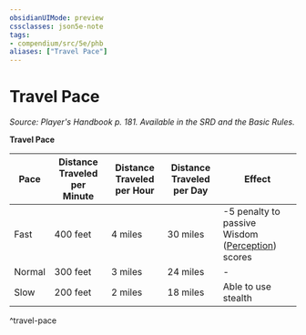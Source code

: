 ```yaml
---
obsidianUIMode: preview
cssclasses: json5e-note
tags:
- compendium/src/5e/phb
aliases: ["Travel Pace"]
---
```

# Travel Pace
*Source: Player's Handbook p. 181. Available in the SRD and the Basic Rules.* 

**Travel Pace**

| Pace | Distance Traveled per Minute | Distance Traveled per Hour | Distance Traveled per Day | Effect |
|------|------------------------------|----------------------------|---------------------------|--------|
| Fast | 400 feet | 4 miles | 30 miles | -5 penalty to passive Wisdom ([Perception](rules/skills.md#Perception)) scores |
| Normal | 300 feet | 3 miles | 24 miles | - |
| Slow | 200 feet | 2 miles | 18 miles | Able to use stealth |
^travel-pace